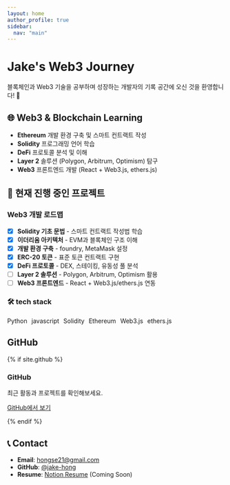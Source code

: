 ```yaml
---
layout: home
author_profile: true
sidebar:
  nav: "main"
---
```


# Jake's Web3 Journey

블록체인과 Web3 기술을 공부하며 성장하는 개발자의 기록 공간에 오신 것을 환영합니다! 🚀

## 🌐 Web3 & Blockchain Learning

- **Ethereum** 개발 환경 구축 및 스마트 컨트랙트 작성
- **Solidity** 프로그래밍 언어 학습
- **DeFi** 프로토콜 분석 및 이해
- **Layer 2** 솔루션 (Polygon, Arbitrum, Optimism) 탐구
- **Web3** 프론트엔드 개발 (React + Web3.js, ethers.js)

## 🚀 현재 진행 중인 프로젝트

### Web3 개발 로드맵
- [x] **Solidity 기초 문법** - 스마트 컨트랙트 작성법 학습
- [x] **이더리움 아키텍처** - EVM과 블록체인 구조 이해
- [x] **개발 환경 구축** - foundry, MetaMask 설정
- [x] **ERC-20 토큰** - 표준 토큰 컨트랙트 구현
- [x] **DeFi 프로토콜** - DEX, 스테이킹, 유동성 풀 분석
- [ ] **Layer 2 솔루션** - Polygon, Arbitrum, Optimism 활용
- [ ] **Web3 프론트엔드** - React + Web3.js/ethers.js 연동

### 🛠️ tech stack
<div style="display: flex; flex-wrap: wrap; gap: 10px; margin: 20px 0;">
  <span class="tag-web3">Python</span>
  <span class="tag-web3">javascript</span>
  <span class="tag-web3">Solidity</span>
  <span class="tag-blockchain">Ethereum</span>
  <span class="tag-defi">Web3.js</span>
  <span class="tag-web3">ethers.js</span>
</div>

## GitHub

{% if site.github %}
<div class="github-stats">
  <h3>GitHub</h3>
  <p>최근 활동과 프로젝트를 확인해보세요.</p>
  <p><a href="{{ site.github.repository_url }}" target="_blank">GitHub에서 보기</a></p>
</div>
{% endif %}

## 📞 Contact

- **Email**: hongse21@gmail.com
- **GitHub**: [@jake-hong](https://github.com/jake-hong)
- **Resume**: [Notion Resume](https://jake-hong.notion.site) (Coming Soon)
